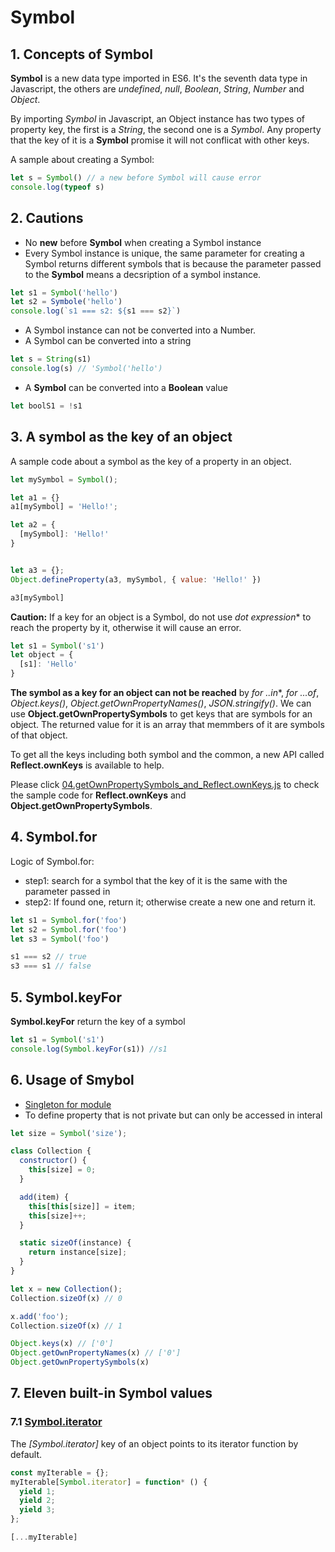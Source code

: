 # Symbol

## 1. Concepts of Symbol

**Symbol** is a new data type imported in ES6. It's the seventh data type in Javascript, the others are *undefined*, *null*, *Boolean*, *String*, *Number* and *Object*.

By importing *Symbol* in Javascript, an Object instance has two types of property key, the first is a *String*, the second one is a *Symbol*.
Any property that the key of it is a **Symbol** promise it will not conflicat with other keys.

A sample about creating a Symbol:

```javascript
let s = Symbol() // a new before Symbol will cause error
console.log(typeof s)
```

## 2. Cautions

- No **new** before **Symbol** when creating a Symbol instance
- Every Symbol instance is unique, the same parameter for creating a Symbol returns different symbols that is because the parameter passed to the **Symbol** means a decsription of a symbol instance.

```javascript
let s1 = Symbol('hello')
let s2 = Symbole('hello')
console.log(`s1 === s2: ${s1 === s2}`)
```

- A Symbol instance can not be converted into a Number.
- A Symbol can be converted into a string

```javascript
let s = String(s1)
console.log(s) // 'Symbol('hello')
```

- A **Symbol** can be converted into a **Boolean** value

```javascript
let boolS1 = !s1
```

## 3. A symbol as the key of an object

A sample code about a symbol as the key of a property in an object.

```javascript
let mySymbol = Symbol();

let a1 = {}
a1[mySymbol] = 'Hello!';

let a2 = {
  [mySymbol]: 'Hello!'
}


let a3 = {};
Object.defineProperty(a3, mySymbol, { value: 'Hello!' })

a3[mySymbol]
```

**Caution:** If a key for an object is a Symbol, do not use *dot expression** to reach the property by it, otherwise it will cause an error.

```javascript
let s1 = Symbol('s1')
let object = {
  [s1]: 'Hello'
}
```

**The symbol as a key for an object can not be reached** by *for ..in**, *for ...of*, *Object.keys()*, *Object.getOwnPropertyNames()*, *JSON.stringify()*. We can use **Object.getOwnPropertySymbols** to get keys that are symbols for an object. The returned value for it is an array that memmbers of it are symbols of that object.

To get all the keys including both symbol and the common, a new API called **Reflect.ownKeys** is available to help.

Please click [04.getOwnPropertySymbols_and_Reflect.ownKeys.js](./04.getOwnPropertySymbols_and_Reflect.ownKeys.js) to check the sample code for **Reflect.ownKeys** and **Object.getOwnPropertySymbols**.

## 4. Symbol.for

Logic of Symbol.for:

- step1: search for a symbol that the key of it is the same with the parameter passed in
- step2: If found one, return it; otherwise create a new one and return it.

```javascript
let s1 = Symbol.for('foo')
let s2 = Symbol.for('foo')
let s3 = Symbol('foo')

s1 === s2 // true
s3 === s1 // false
```

## 5. Symbol.keyFor

**Symbol.keyFor** return the key of a symbol

```javascript
let s1 = Symbol('s1')
console.log(Symbol.keyFor(s1)) //s1
```

## 6. Usage of Smybol

- [Singleton for module](http://es6.ruanyifeng.com/#docs/symbol#实例：模块的-Singleton-模式)
- To define property that is not private but can only be accessed in interal

```javascript
let size = Symbol('size');

class Collection {
  constructor() {
    this[size] = 0;
  }

  add(item) {
    this[this[size]] = item;
    this[size]++;
  }

  static sizeOf(instance) {
    return instance[size];
  }
}

let x = new Collection();
Collection.sizeOf(x) // 0

x.add('foo');
Collection.sizeOf(x) // 1

Object.keys(x) // ['0']
Object.getOwnPropertyNames(x) // ['0']
Object.getOwnPropertySymbols(x)
```

## 7. Eleven built-in Symbol values

### 7.1 [Symbol.iterator](http://es6.ruanyifeng.com/#docs/symbol#Symbol-iterator)

The *[Symbol.iterator]* key of an object points to its iterator function by default.

```javascript
const myIterable = {};
myIterable[Symbol.iterator] = function* () {
  yield 1;
  yield 2;
  yield 3;
};

[...myIterable]
```